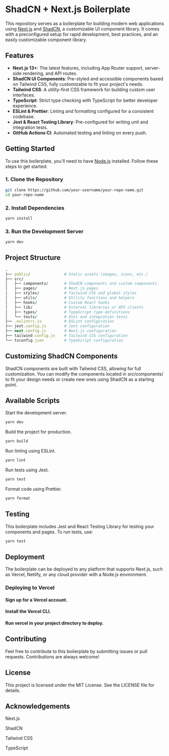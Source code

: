 # ShadCN + Next.js Boilerplate

This repository serves as a boilerplate for building modern web applications using [Next.js](https://nextjs.org/) and [ShadCN](https://shadcn.dev/), a customizable UI component library. It comes with a preconfigured setup for rapid development, best practices, and an easily customizable component library.

## Features

- **Next.js 13+**: The latest features, including App Router support, server-side rendering, and API routes.
- **ShadCN UI Components**: Pre-styled and accessible components based on Tailwind CSS, fully customizable to fit your project's needs.
- **Tailwind CSS**: A utility-first CSS framework for building custom user interfaces.
- **TypeScript**: Strict type checking with TypeScript for better developer experience.
- **ESLint & Prettier**: Linting and formatting configured for a consistent codebase.
- **Jest & React Testing Library**: Pre-configured for writing unit and integration tests.
- **GitHub Actions CI**: Automated testing and linting on every push.

## Getting Started

To use this boilerplate, you'll need to have [Node.js](https://nodejs.org/) installed. Follow these steps to get started:

### 1. Clone the Repository

```bash
git clone https://github.com/your-username/your-repo-name.git
cd your-repo-name
```

### 2. Install Dependencies

```bash
yarn install
```

### 3. Run the Development Server

```bash
yarn dev
```

## Project Structure

```ruby
.
├── public/               # Static assets (images, icons, etc.)
├── src/
│   ├── components/       # ShadCN components and custom components
│   ├── pages/            # Next.js pages
│   ├── styles/           # Tailwind CSS and global styles
│   ├── utils/            # Utility functions and helpers
│   ├── hooks/            # Custom React hooks
│   ├── lib/              # External libraries or API clients
│   ├── types/            # TypeScript type definitions
│   └── tests/            # Unit and integration tests
├── .eslintrc.js          # ESLint configuration
├── jest.config.js        # Jest configuration
├── next.config.js        # Next.js configuration
├── tailwind.config.js    # Tailwind CSS configuration
└── tsconfig.json         # TypeScript configuration
```

## Customizing ShadCN Components

ShadCN components are built with Tailwind CSS, allowing for full customization. You can modify the components located in src/components/ to fit your design needs or create new ones using ShadCN as a starting point.

## Available Scripts

Start the development server.
```bash
yarn dev
```

Build the project for production.
```bash
yarn build
```

Run linting using ESLint.
```bash
yarn lint
```

Run tests using Jest.
```bash
yarn test
```

Format code using Prettier.
```bash
yarn format
```

## Testing

This boilerplate includes Jest and React Testing Library for testing your components and pages. To run tests, use:

```bash
yarn test
```

## Deployment

The boilerplate can be deployed to any platform that supports Next.js, such as Vercel, Netlify, or any cloud provider with a Node.js environment.

### Deploying to Vercel

#### Sign up for a Vercel account.
#### Install the Vercel CLI.
#### Run vercel in your project directory to deploy.

## Contributing
Feel free to contribute to this boilerplate by submitting issues or pull requests. Contributions are always welcome!

## License
This project is licensed under the MIT License. See the LICENSE file for details.

## Acknowledgements

Next.js

ShadCN

Tailwind CSS

TypeScript
